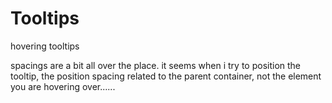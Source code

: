 # Tooltips
hovering tooltips

spacings are a bit all over the place. it seems when i try to position the tooltip, the position spacing related to the parent container, not the element you are hovering over......

